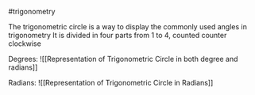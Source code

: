 #trigonometry 

The trigonometric circle is a way to display the commonly used angles in trigonometry It is divided in four parts from 1 to 4, counted counter clockwise

Degrees:
![[Representation of Trigonometric Circle in both degree and radians]]

Radians:
![[Representation of Trigonometric Circle in Radians]]